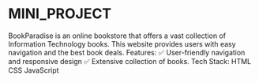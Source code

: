 # MINI_PROJECT
BookParadise is an online bookstore that offers a vast collection of Information Technology books. This website provides users with easy navigation and the best book deals.  Features: ✅ User-friendly navigation and responsive design  ✅ Extensive collection of books. Tech Stack: HTML CSS JavaScript
